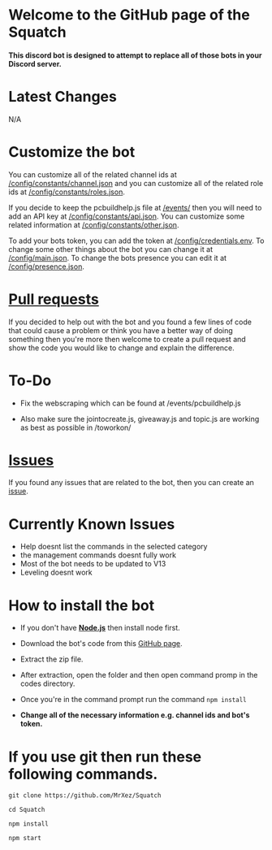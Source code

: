 # Welcome to the GitHub page of the Squatch
#### This discord bot is designed to attempt to replace all of those bots in your Discord server.

# Latest Changes
N/A

# Customize the bot
You can customize all of the related channel ids at [/config/constants/channel.json](https://github.com/MrXez/Squatch/blob/main/config/constants/channel.json) and you can customize all of the related role ids at [/config/constants/roles.json](https://github.com/MrXez/Squatch/blob/main/config/constants/roles.json).

If you decide to keep the pcbuildhelp.js file at [/events/](https://github.com/MrXez/Squatch/tree/main/events) then you will need to add an API key at [/config/constants/api.json](https://github.com/MrXez/Squatch/blob/main/config/constants/api.json). You can customize some related information at [/config/constants/other.json](https://github.com/MrXez/Squatch/blob/main/config/constants/other.json).

To add your bots token, you can add the token at [/config/credentials.env](https://github.com/MrXez/Squatch/blob/main/config/credentials.env). To change some other things about the bot you can change it at [/config/main.json](https://github.com/MrXez/Squatch/blob/main/config/main.json). To change the bots presence you can edit it at [/config/presence.json](https://github.com/MrXez/Squatch/blob/main/config/presence.json).

# [Pull requests](https://github.com/MrXez/Squatch/pulls)
If you decided to help out with the bot and you found a few lines of code that could cause a problem or think you have a better way of doing something then you're more then welcome to create a pull request and show the code you would like to change and explain the difference.

# To-Do
* Fix the webscraping which can be found at /events/pcbuildhelp.js

* Also make sure the jointocreate.js, giveaway.js and topic.js are working as best as possible in /toworkon/


# [Issues](https://github.com/MrXez/Squatch/issues)
If you found any issues that are related to the bot, then you can create an [issue](https://github.com/MrXez/Squatch/issues).

# Currently Known Issues
* Help doesnt list the commands in the selected category
* the management commands doesnt fully work
* Most of the bot needs to be updated to V13
* Leveling doesnt work


# How to install the bot
* If you don't have [**Node.js**](https://nodejs.org/en/) then install node first.

* Download the bot's code from this [GitHub page](https://github.com/MrXez/Squatch/archive/refs/heads/main.zip).

* Extract the zip file.

* After extraction, open the folder and then open command promp in the codes directory.

* Once you're in the command prompt run the command `npm install`

* **Change all of the necessary information e.g. channel ids and bot's token.**

# If you use git then run these following commands.

```
git clone https://github.com/MrXez/Squatch

cd Squatch

npm install

npm start
```
